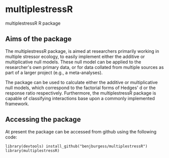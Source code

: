 # multiplestressR
multiplestressR R package


## Aims of the package

The multiplestressR package, is aimed at researchers primarily working in multiple stressor ecology, to easily implement either the additive or multiplicative null models. These null model can be applied to the researcher's own primary data, or for data collated from multiple sources as part of a larger project (e.g., a meta-analyses). 

The package can be used to calculate either the additive or multiplicative null models, which correspond to the factorial forms of Hedges' d or the response ratio respectively. Furthermore, the multiplestressR package is capable of classifying interactions base upon a commonly implemented framework.


## Accessing the package

At present the package can be accessed from github using the following code:

``
library(devtools)
install_github("benjburgess/multiplestressR")
library(multiplestressR)
``
